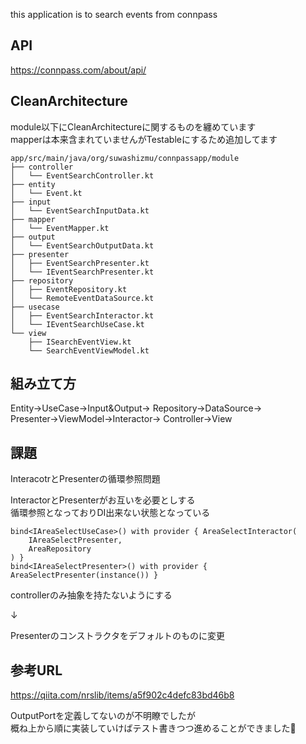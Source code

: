 this application is to search events from connpass

## API

https://connpass.com/about/api/

## CleanArchitecture

module以下にCleanArchitectureに関するものを纏めています  
mapperは本来含まれていませんがTestableにするため追加してます


```
app/src/main/java/org/suwashizmu/connpassapp/module
├── controller
│   └── EventSearchController.kt
├── entity
│   └── Event.kt
├── input
│   └── EventSearchInputData.kt
├── mapper
│   └── EventMapper.kt
├── output
│   └── EventSearchOutputData.kt
├── presenter
│   ├── EventSearchPresenter.kt
│   └── IEventSearchPresenter.kt
├── repository
│   ├── EventRepository.kt
│   └── RemoteEventDataSource.kt
├── usecase
│   ├── EventSearchInteractor.kt
│   └── IEventSearchUseCase.kt
└── view
    ├── ISearchEventView.kt
    └── SearchEventViewModel.kt
```

## 組み立て方

Entity→UseCase→Input&Output→
Repository→DataSource→
Presenter→ViewModel→Interactor→
Controller→View

## 課題

InteracotrとPresenterの循環参照問題  

InteractorとPresenterがお互いを必要としする  
循環参照となっておりDI出来ない状態となっている

```
bind<IAreaSelectUseCase>() with provider { AreaSelectInteractor(
    IAreaSelectPresenter,
    AreaRepository
) }
bind<IAreaSelectPresenter>() with provider { AreaSelectPresenter(instance()) }
```

controllerのみ抽象を持たないようにする

↓

Presenterのコンストラクタをデフォルトのものに変更


## 参考URL
https://qiita.com/nrslib/items/a5f902c4defc83bd46b8

OutputPortを定義してないのが不明瞭でしたが  
概ね上から順に実装していけばテスト書きつつ進めることができました:bow:  
